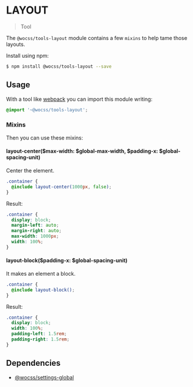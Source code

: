 # LAYOUT

> Tool

The `@wocss/tools-layout` module contains a few `mixins` to help tame those layouts.

Install using npm:

```sh
$ npm install @wocss/tools-layout --save
```

## Usage

With a tool like [webpack](https://webpack.github.io/) you can import this module writing:

```scss
@import '~@wocss/tools-layout';
```

### Mixins

Then you can use these mixins:

#### layout-center($max-width: $global-max-width, $padding-x: $global-spacing-unit)

Center the element.

```scss
.container {
  @include layout-center(1000px, false);
}
```

Result:

```css
.container {
  display: block;
  margin-left: auto;
  margin-right: auto;
  max-width: 1000px;
  width: 100%;
}
```

#### layout-block($padding-x: $global-spacing-unit)

It makes an element a block.

```scss
.container {
  @include layout-block();
}
```

Result:

```css
.container {
  display: block;
  width: 100%;
  padding-left: 1.5rem;
  padding-right: 1.5rem;
}
```

## Dependencies

* [@wocss/settings-global](https://github.com/wocss/wocss/tree/master/packages/settings.global#readme)
